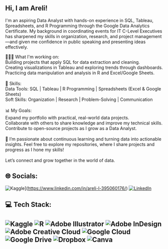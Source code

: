 ## Hi, I am Areli!

I'm an aspiring Data Analyst with hands-on experience in SQL, Tableau, Spreadsheets, and R Programming through the Google Data Analytics Certificate. My background in coordinating events for IT C-Level Executives has sharpened my skills in organization, research, and project management—and given me confidence in public speaking and presenting ideas effectively.

👩🏽‍💻 What I'm working on:<br/>
Building projects that apply SQL for data extraction and cleaning.<br/>
Creating visualizations in Tableau and exploring trends through dashboards.<br/>
Practicing data manipulation and analysis in R and Excel/Google Sheets.<br/>
<br/>
🔨 Skills:<br/>
Data Tools: SQL | Tableau | R Programming | Spreadsheets (Excel & Google Sheets)<br/>
Soft Skills: Organization | Research | Problem-Solving | Communication<br/>
<br/>
📊 My Goals:<br/>
Expand my portfolio with practical, real-world data projects.<br/>
Collaborate with others to share knowledge and improve my technical skills.<br/>
Contribute to open-source projects as I grow as a Data Analyst.<br/>
<br/>
🌟 I’m passionate about continuous learning and turning data into actionable insights. Feel free to explore my repositories, where I share projects and progress as I hone my skills!<br/>
<br/>
Let’s connect and grow together in the world of data.

## 🌐 Socials:
![Kaggle](https://img.shields.io/badge/Kaggle-035a7d?style=for-the-badge&logo=kaggle&logoColor=white)](https://www.linkedin.com/in/areli-l-395060176/)  [![LinkedIn](https://img.shields.io/badge/LinkedIn-%230077B5.svg?logo=linkedin&logoColor=white)](https://linkedin.com/in/areli-l-395060176)
## 💻 Tech Stack:
![Kaggle](https://img.shields.io/badge/Kaggle-035a7d?style=for-the-badge&logo=kaggle&logoColor=white) ![R](https://img.shields.io/badge/r-%23276DC3.svg?style=for-the-badge&logo=r&logoColor=white) ![Adobe Illustrator](https://img.shields.io/badge/adobe%20illustrator-%23FF9A00.svg?style=for-the-badge&logo=adobe%20illustrator&logoColor=white) ![Adobe InDesign](https://img.shields.io/badge/Adobe%20InDesign-49021F?style=for-the-badge&logo=adobeindesign&logoColor=FF3366) ![Adobe Creative Cloud](https://img.shields.io/badge/Adobe%20Creative%20Cloud-DA1F26.svg?style=for-the-badge&logo=Adobe%20Creative%20Cloud&logoColor=white) ![Google Cloud](https://img.shields.io/badge/GoogleCloud-%234285F4.svg?style=for-the-badge&logo=google-cloud&logoColor=white) ![Google Drive](https://img.shields.io/badge/Google%20Drive-4285F4?style=for-the-badge&logo=googledrive&logoColor=white) ![Dropbox](https://img.shields.io/badge/Dropbox-%233B4D98.svg?style=for-the-badge&logo=Dropbox&logoColor=white) ![Canva](https://img.shields.io/badge/Canva-%2300C4CC.svg?style=for-the-badge&logo=Canva&logoColor=white)
---

<!-- Proudly created with GPRM ( https://gprm.itsvg.in ) -->

